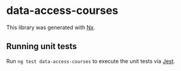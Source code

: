 # data-access-courses

This library was generated with [Nx](https://nx.dev).

## Running unit tests

Run `ng test data-access-courses` to execute the unit tests via [Jest](https://jestjs.io).
